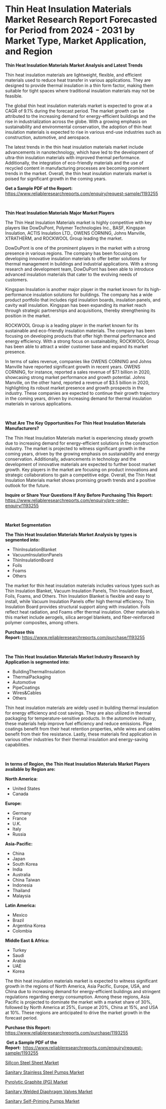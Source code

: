 <p><h1>Thin Heat Insulation Materials Market Research Report Forecasted for Period from 2024 -  2031 by Market Type, Market Application, and Region</h1></p><p><strong>Thin Heat Insulation Materials Market Analysis and Latest Trends</strong></p>
<p><p>Thin heat insulation materials are lightweight, flexible, and efficient materials used to reduce heat transfer in various applications. They are designed to provide thermal insulation in a thin form factor, making them suitable for tight spaces where traditional insulation materials may not be feasible.</p><p>The global thin heat insulation materials market is expected to grow at a CAGR of 9.1% during the forecast period. The market growth can be attributed to the increasing demand for energy-efficient buildings and the rise in industrialization across the globe. With a growing emphasis on sustainability and environmental conservation, the adoption of thin heat insulation materials is expected to rise in various end-use industries such as construction, automotive, and aerospace.</p><p>The latest trends in the thin heat insulation materials market include advancements in nanotechnology, which have led to the development of ultra-thin insulation materials with improved thermal performance. Additionally, the integration of eco-friendly materials and the use of recycled content in manufacturing processes are becoming prominent trends in the market. Overall, the thin heat insulation materials market is poised for significant growth in the coming years.</p></p>
<p><strong>Get a Sample PDF of the Report:&nbsp;</strong> <a href="https://www.reliableresearchreports.com/enquiry/request-sample/1193255">https://www.reliableresearchreports.com/enquiry/request-sample/1193255</a></p>
<p>&nbsp;</p>
<p><strong>Thin Heat Insulation Materials Major Market Players</strong></p>
<p><p>The Thin Heat Insulation Materials market is highly competitive with key players like DowDuPont, Polymer Technologies Inc., BASF, Kingspan Insulation, ACTIS Insulation LTD., OWENS CORNING, Johns Manville, XTRATHERM, and ROCKWOOL Group leading the market.</p><p>DowDuPont is one of the prominent players in the market with a strong presence in various regions. The company has been focusing on developing innovative insulation materials to offer better solutions for thermal management in buildings and industrial applications. With a strong research and development team, DowDuPont has been able to introduce advanced insulation materials that cater to the evolving needs of customers.</p><p>Kingspan Insulation is another major player in the market known for its high-performance insulation solutions for buildings. The company has a wide product portfolio that includes rigid insulation boards, insulation panels, and cavity wall insulation. Kingspan has been expanding its market reach through strategic partnerships and acquisitions, thereby strengthening its position in the market.</p><p>ROCKWOOL Group is a leading player in the market known for its sustainable and eco-friendly insulation materials. The company has been focusing on developing products that offer high thermal performance and energy efficiency. With a strong focus on sustainability, ROCKWOOL Group has been able to attract a wider customer base and expand its market presence.</p><p>In terms of sales revenue, companies like OWENS CORNING and Johns Manville have reported significant growth in recent years. OWENS CORNING, for instance, reported a sales revenue of $7.1 billion in 2020, showcasing strong market performance and growth potential. Johns Manville, on the other hand, reported a revenue of $3.5 billion in 2020, highlighting its robust market presence and growth prospects in the industry. These companies are expected to continue their growth trajectory in the coming years, driven by increasing demand for thermal insulation materials in various applications.</p></p>
<p>&nbsp;</p>
<p><strong>What Are The Key Opportunities For Thin Heat Insulation Materials Manufacturers?</strong></p>
<p><p>The Thin Heat Insulation Materials market is experiencing steady growth due to increasing demand for energy-efficient solutions in the construction industry. The market is projected to witness significant growth in the coming years, driven by the growing emphasis on sustainability and energy conservation. Additionally, advancements in technology and the development of innovative materials are expected to further boost market growth. Key players in the market are focusing on product innovations and strategic collaborations to gain a competitive edge. Overall, the Thin Heat Insulation Materials market shows promising growth trends and a positive outlook for the future.</p></p>
<p><strong>Inquire or Share Your Questions If Any Before Purchasing This Report:</strong> <a href="https://www.reliableresearchreports.com/enquiry/pre-order-enquiry/1193255">https://www.reliableresearchreports.com/enquiry/pre-order-enquiry/1193255</a></p>
<p>&nbsp;</p>
<p><strong>Market Segmentation</strong></p>
<p><strong>The Thin Heat Insulation Materials Market Analysis by types is segmented into:</strong></p>
<p><ul><li>ThinInsulationBlanket</li><li>VacuumInsulationPanels</li><li>ThinInsulationBoard</li><li>Foils</li><li>Foams</li><li>Others</li></ul></p>
<p><p>The market for thin heat insulation materials includes various types such as Thin Insulation Blanket, Vacuum Insulation Panels, Thin Insulation Board, Foils, Foams, and Others. Thin Insulation Blanket is flexible and easy to install, while Vacuum Insulation Panels offer high thermal efficiency. Thin Insulation Board provides structural support along with insulation. Foils reflect heat radiation, and Foams offer thermal insulation. Other materials in this market include aerogels, silica aerogel blankets, and fiber-reinforced polymer composites, among others.</p></p>
<p><strong>Purchase this Report:&nbsp;</strong><a href="https://www.reliableresearchreports.com/purchase/1193255">https://www.reliableresearchreports.com/purchase/1193255</a></p>
<p>&nbsp;</p>
<p><strong>The Thin Heat Insulation Materials Market Industry Research by Application is segmented into:</strong></p>
<p><ul><li>BuildingThermalInsulation</li><li>ThermalPackaging</li><li>Automotive</li><li>PipeCoatings</li><li>Wires&Cables</li><li>Others</li></ul></p>
<p><p>Thin heat insulation materials are widely used in building thermal insulation for energy efficiency and cost savings. They are also utilized in thermal packaging for temperature-sensitive products. In the automotive industry, these materials help improve fuel efficiency and reduce emissions. Pipe coatings benefit from their heat retention properties, while wires and cables benefit from their fire resistance. Lastly, these materials find application in various other industries for their thermal insulation and energy-saving capabilities.</p></p>
<p>&nbsp;</p>
<p><strong>In terms of Region, the Thin Heat Insulation Materials Market Players available by Region are:</strong></p>
<p>
    <p> <strong> North America: </strong>
        <ul>
            <li>United States</li>
            <li>Canada</li>
        </ul>
        </p> 
    <p> <strong> Europe: </strong>
        <ul>
            <li>Germany</li>
            <li>France</li>
            <li>U.K.</li>
            <li>Italy</li>
            <li>Russia</li>
        </ul>
        </p> 
    <p> <strong> Asia-Pacific: </strong>
        <ul>
            <li>China</li>
            <li>Japan</li>
            <li>South Korea</li>
            <li>India</li>
            <li>Australia</li>
            <li>China Taiwan</li>
            <li>Indonesia</li>
            <li>Thailand</li>
            <li>Malaysia</li>
        </ul>
        </p> 
    <p> <strong> Latin America: </strong>
        <ul>
            <li>Mexico</li>
            <li>Brazil</li>
            <li>Argentina Korea</li>
            <li>Colombia</li>
        </ul>
        </p> 
    <p> <strong> Middle East & Africa: </strong>
        <ul>
            <li>Turkey</li>
            <li>Saudi</li>
            <li>Arabia</li>
            <li>UAE</li>
            <li>Korea</li>
        </ul>
    </p>
    </p>
<p><p>The thin heat insulation materials market is expected to witness significant growth in the regions of North America, Asia Pacific, Europe, USA, and China due to increasing demand for energy-efficient buildings and stringent regulations regarding energy consumption. Among these regions, Asia Pacific is projected to dominate the market with a market share of 30%, followed by North America at 25%, Europe at 20%, China at 15%, and USA at 10%. These regions are anticipated to drive the market growth in the forecast period.</p></p>
<p><strong>Purchase this Report: </strong><a href="https://www.reliableresearchreports.com/purchase/1193255">https://www.reliableresearchreports.com/purchase/1193255</a></p>
<p>&nbsp;<strong>Get a Sample PDF of the Report:&nbsp;&nbsp;</strong><a href="https://www.reliableresearchreports.com/enquiry/request-sample/1193255">https://www.reliableresearchreports.com/enquiry/request-sample/1193255</a></p>
<p><strong></strong></p>
<p><p><a href="https://github.com/jerrycopelandthomaswsqd8q/Market-Research-Report-List-1/blob/main/sillcon-steel-sheet-market.md">Sillcon Steel Sheet Market</a></p><p><a href="https://medium.com/@joedaniels66/sanitary-stainless-steel-pumps-market-size-reveals-the-best-marketing-channels-in-global-industry-27f6cd74272b">Sanitary Stainless Steel Pumps Market</a></p><p><a href="https://github.com/brenzgnarento/Market-Research-Report-List-1/blob/main/pyrolytic-graphite-pg-market.md">Pyrolytic Graphite (PG) Market</a></p><p><a href="https://medium.com/@joedaniels66/sanitary-welded-diaphragm-valves-market-size-cagr-trends-2024-2030-98fd6145d287">Sanitary Welded Diaphragm Valves Market</a></p><p><a href="https://medium.com/@joedaniels66/sanitary-self-priming-pumps-nbsp-market-focuses-on-market-share-size-and-projected-forecast-till-33e1f409c3bf">Sanitary Self-Priming Pumps Market</a></p></p>